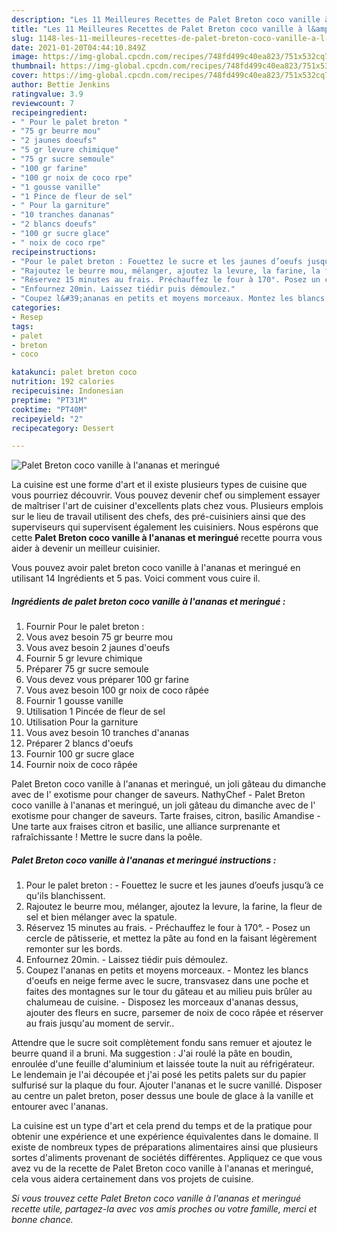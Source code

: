 ```yaml
---
description: "Les 11 Meilleures Recettes de Palet Breton coco vanille à l&amp;#39;ananas et meringué"
title: "Les 11 Meilleures Recettes de Palet Breton coco vanille à l&amp;#39;ananas et meringué"
slug: 1148-les-11-meilleures-recettes-de-palet-breton-coco-vanille-a-l-and-39-ananas-et-meringue
date: 2021-01-20T04:44:10.849Z
image: https://img-global.cpcdn.com/recipes/748fd499c40ea823/751x532cq70/palet-breton-coco-vanille-a-lananas-et-meringue-photo-principale-de-la-recette.jpg
thumbnail: https://img-global.cpcdn.com/recipes/748fd499c40ea823/751x532cq70/palet-breton-coco-vanille-a-lananas-et-meringue-photo-principale-de-la-recette.jpg
cover: https://img-global.cpcdn.com/recipes/748fd499c40ea823/751x532cq70/palet-breton-coco-vanille-a-lananas-et-meringue-photo-principale-de-la-recette.jpg
author: Bettie Jenkins
ratingvalue: 3.9
reviewcount: 7
recipeingredient:
- " Pour le palet breton "
- "75 gr beurre mou"
- "2 jaunes doeufs"
- "5 gr levure chimique"
- "75 gr sucre semoule"
- "100 gr farine"
- "100 gr noix de coco rpe"
- "1 gousse vanille"
- "1 Pince de fleur de sel"
- " Pour la garniture"
- "10 tranches dananas"
- "2 blancs doeufs"
- "100 gr sucre glace"
- " noix de coco rpe"
recipeinstructions:
- "Pour le palet breton : Fouettez le sucre et les jaunes d’oeufs jusqu’à ce qu&#39;ils blanchissent."
- "Rajoutez le beurre mou, mélanger, ajoutez la levure, la farine, la fleur de sel et bien mélanger avec la spatule."
- "Réservez 15 minutes au frais. Préchauffez le four à 170°. Posez un cercle de pâtisserie, et mettez la pâte au fond en la faisant légèrement remonter sur les bords."
- "Enfournez 20min. Laissez tiédir puis démoulez."
- "Coupez l&#39;ananas en petits et moyens morceaux. Montez les blancs d&#39;oeufs en neige ferme avec le sucre, transvasez dans une poche et faites des montagnes sur le tour du gâteau et au milieu puis brûler au chalumeau de cuisine. Disposez les morceaux d&#39;ananas dessus, ajouter des fleurs en sucre, parsemer de noix de coco râpée et réserver au frais jusqu&#39;au moment de servir.."
categories:
- Resep
tags:
- palet
- breton
- coco

katakunci: palet breton coco 
nutrition: 192 calories
recipecuisine: Indonesian
preptime: "PT31M"
cooktime: "PT40M"
recipeyield: "2"
recipecategory: Dessert

---
```



![Palet Breton coco vanille à l&#39;ananas et meringué](https://img-global.cpcdn.com/recipes/748fd499c40ea823/751x532cq70/palet-breton-coco-vanille-a-lananas-et-meringue-photo-principale-de-la-recette.jpg)

La cuisine est une forme d'art et il existe plusieurs types de cuisine que vous pourriez découvrir. Vous pouvez devenir chef ou simplement essayer de maîtriser l'art de cuisiner d'excellents plats chez vous. Plusieurs emplois sur le lieu de travail utilisent des chefs, des pré-cuisiniers ainsi que des superviseurs qui supervisent également les cuisiniers. Nous espérons que cette <strong> Palet Breton coco vanille à l&#39;ananas et meringué </strong> recette pourra vous aider à devenir un meilleur cuisinier.

<!--inarticleads1-->

Vous pouvez avoir palet breton coco vanille à l&#39;ananas et meringué en utilisant 14 Ingrédients et 5 pas. Voici comment vous cuire il.

##### Ingrédients de palet breton coco vanille à l&#39;ananas et meringué :

1. Fournir  Pour le palet breton :
1. Vous avez besoin 75 gr beurre mou
1. Vous avez besoin 2 jaunes d&#39;oeufs
1. Fournir 5 gr levure chimique
1. Préparer 75 gr sucre semoule
1. Vous devez vous préparer 100 gr farine
1. Vous avez besoin 100 gr noix de coco râpée
1. Fournir 1 gousse vanille
1. Utilisation 1 Pincée de fleur de sel
1. Utilisation  Pour la garniture
1. Vous avez besoin 10 tranches d&#39;ananas
1. Préparer 2 blancs d&#39;oeufs
1. Fournir 100 gr sucre glace
1. Fournir  noix de coco râpée


Palet Breton coco vanille à l&#39;ananas et meringué, un joli gâteau du dimanche avec de l&#39; exotisme pour changer de saveurs. NathyChef - Palet Breton coco vanille à l&#39;ananas et meringué, un joli gâteau du dimanche avec de l&#39; exotisme pour changer de saveurs. Tarte fraises, citron, basilic Amandise - Une tarte aux fraises citron et basilic, une alliance surprenante et rafraîchissante ! Mettre le sucre dans la poêle. 

<!--inarticleads2-->

##### Palet Breton coco vanille à l&#39;ananas et meringué instructions :

1. Pour le palet breton : - Fouettez le sucre et les jaunes d’oeufs jusqu’à ce qu&#39;ils blanchissent.
1. Rajoutez le beurre mou, mélanger, ajoutez la levure, la farine, la fleur de sel et bien mélanger avec la spatule.
1. Réservez 15 minutes au frais. - Préchauffez le four à 170°. - Posez un cercle de pâtisserie, et mettez la pâte au fond en la faisant légèrement remonter sur les bords.
1. Enfournez 20min. - Laissez tiédir puis démoulez.
1. Coupez l&#39;ananas en petits et moyens morceaux. - Montez les blancs d&#39;oeufs en neige ferme avec le sucre, transvasez dans une poche et faites des montagnes sur le tour du gâteau et au milieu puis brûler au chalumeau de cuisine. - Disposez les morceaux d&#39;ananas dessus, ajouter des fleurs en sucre, parsemer de noix de coco râpée et réserver au frais jusqu&#39;au moment de servir..


Attendre que le sucre soit complètement fondu sans remuer et ajoutez le beurre quand il a bruni. Ma suggestion : J&#39;ai roulé la pâte en boudin, enroulée d&#39;une feuille d&#39;aluminium et laissée toute la nuit au réfrigérateur. Le lendemain je l&#39;ai découpée et j&#39;ai posé les petits palets sur du papier sulfurisé sur la plaque du four. Ajouter l&#39;ananas et le sucre vanillé. Disposer au centre un palet breton, poser dessus une boule de glace à la vanille et entourer avec l&#39;ananas. 

<!--inarticleads1-->

<p>
La cuisine est un type d'art et cela prend du temps et de la pratique pour obtenir une expérience et une expérience équivalentes dans le domaine. Il existe de nombreux types de préparations alimentaires ainsi que plusieurs sortes d'aliments provenant de sociétés différentes. Appliquez ce que vous avez vu de la recette de Palet Breton coco vanille à l&#39;ananas et meringué, cela vous aidera certainement dans vos projets de cuisine.
</p>

<p>
<i>Si vous trouvez cette Palet Breton coco vanille à l&#39;ananas et meringué recette utile, partagez-la avec vos amis proches ou votre famille, merci et bonne chance.</i>
</p>
